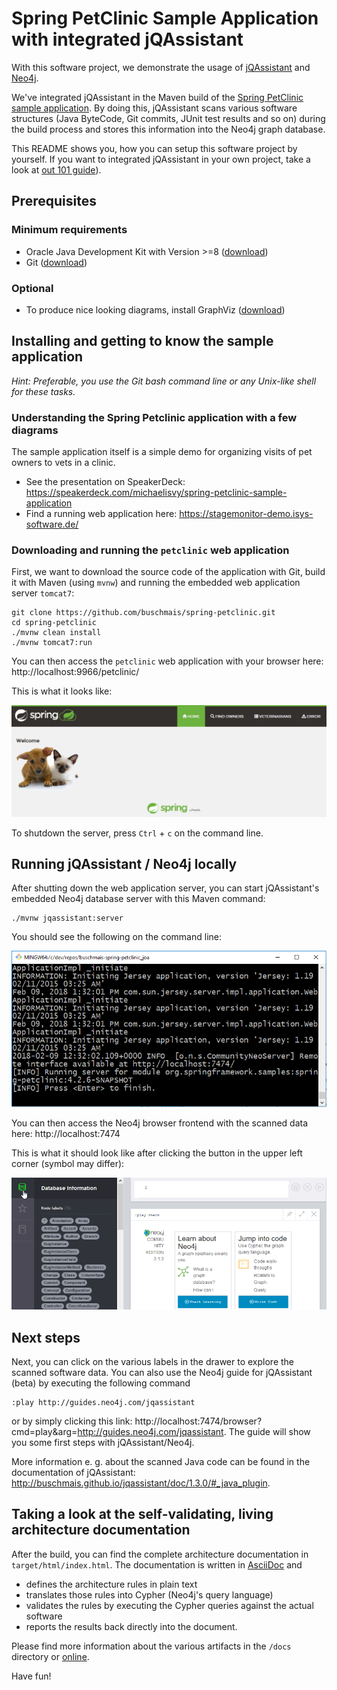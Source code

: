 # Spring PetClinic Sample Application with integrated jQAssistant

With this software project, we demonstrate the usage of [jQAssistant](https://jqassistant.org/) and [Neo4j](https://neo4j.com/).

We've integrated jQAssistant in the Maven build of the [Spring PetClinic sample application](https://github.com/spring-projects/spring-petclinic). By doing this, jQAssistant scans various software structures (Java ByteCode, Git commits, JUnit test results and so on) during the build process and stores this information into the Neo4j graph database.

This README shows you, how you can setup this software project by yourself. If you want to integrated jQAssistant in your own project, take a look at [out 101 guide](https://101.jqassistant.org/integrating-jqa-maven-plugin/readme.html)).

## Prerequisites

### Minimum requirements
* Oracle Java Development Kit with Version >=8 ([download](http://www.oracle.com/technetwork/java/javase/downloads/jdk8-downloads-2133151.html))
* Git ([download](https://git-scm.com/downloads))

### Optional
* To produce nice looking diagrams, install GraphViz ([download](https://www.graphviz.org/download/))

## Installing and getting to know the sample application
_Hint: Preferable, you use the Git bash command line or any Unix-like shell for these tasks._

### Understanding the Spring Petclinic application with a few diagrams
The sample application itself is a simple demo for organizing visits of pet owners to vets in a clinic.

* See the presentation on SpeakerDeck: https://speakerdeck.com/michaelisvy/spring-petclinic-sample-application
* Find a running web application here: https://stagemonitor-demo.isys-software.de/

### Downloading and running the `petclinic` web application
First, we want to download the source code of the application with Git, build it with Maven (using `mvnw`) and running the embedded web application server `tomcat7`:
```
git clone https://github.com/buschmais/spring-petclinic.git
cd spring-petclinic
./mvnw clean install
./mvnw tomcat7:run
```
You can then access the `petclinic` web application with your browser here: http://localhost:9966/petclinic/

This is what it looks like:

![](docs/screenshots/petclinic_start.png)

To shutdown the server, press `Ctrl` + `c` on the command line.


## Running jQAssistant / Neo4j locally 

After shutting down the web application server, you can start jQAssistant's embedded Neo4j database server with this Maven command:
```
./mvnw jqassistant:server
```
You should see the following on the command line:

![](docs/screenshots/mvn_jqassistant_start.png)

You can then access the Neo4j browser frontend with the scanned data here: http://localhost:7474

This is what it should look like after clicking the button in the upper left corner (symbol may differ):

![](docs/screenshots/neo4j_start.png)

## Next steps

Next, you can click on the various labels in the drawer to explore the scanned software data. You can also use the Neo4j guide for jQAssistant (beta) by executing the following command
```
:play http://guides.neo4j.com/jqassistant
```
or by simply clicking this link: http://localhost:7474/browser?cmd=play&arg=http://guides.neo4j.com/jqassistant. The guide will show you some first steps with jQAssistant/Neo4j.

More information e. g. about the scanned Java code can be found in the documentation of jQAssistant: http://buschmais.github.io/jqassistant/doc/1.3.0/#_java_plugin.


## Taking a look at the self-validating, living architecture documentation
After the build, you can find the complete architecture documentation in `target/html/index.html`. The documentation is written in [AsciiDoc](http://asciidoc.org/) and  
* defines the architecture rules in plain text
* translates those rules into Cypher (Neo4j's query language)
* validates the rules by executing the Cypher queries against the actual software
* reports the results back directly into the document.

Please find more information about the various artifacts in the `/docs` directory or [online](https://buschmais.github.io/spring-petclinic/).


  
Have fun!
